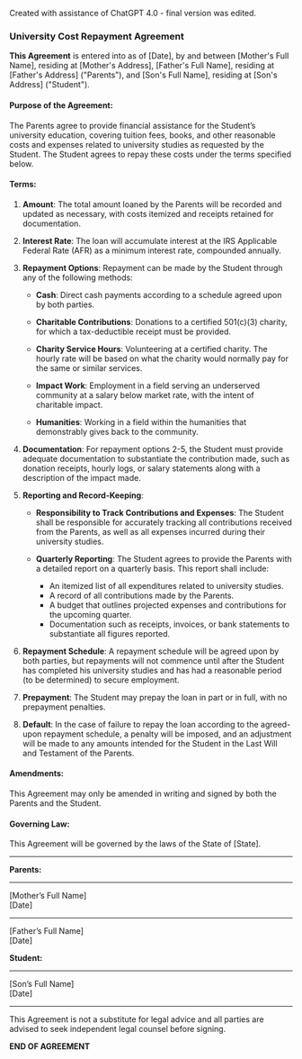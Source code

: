 Created with assistance of ChatGPT 4.0 - final version was edited.

### University Cost Repayment Agreement

**This Agreement** is entered into as of [Date], by and between [Mother's Full Name], residing at [Mother's Address], [Father's Full Name], residing at [Father's Address] ("Parents"), and [Son's Full Name], residing at [Son's Address] ("Student").

#### Purpose of the Agreement:

The Parents agree to provide financial assistance for the Student’s university education, covering tuition fees, books, and other reasonable costs and expenses related to university studies as requested by the Student. The Student agrees to repay these costs under the terms specified below.

#### Terms:

1. **Amount**: The total amount loaned by the Parents will be recorded and updated as necessary, with costs itemized and receipts retained for documentation.

2. **Interest Rate**: The loan will accumulate interest at the IRS Applicable Federal Rate (AFR) as a minimum interest rate, compounded annually.

3. **Repayment Options**: Repayment can be made by the Student through any of the following methods:

    - **Cash**: Direct cash payments according to a schedule agreed upon by both parties.

    - **Charitable Contributions**: Donations to a certified 501(c)(3) charity, for which a tax-deductible receipt must be provided.

    - **Charity Service Hours**: Volunteering at a certified charity. The hourly rate will be based on what the charity would normally pay for the same or similar services.

    - **Impact Work**: Employment in a field serving an underserved community at a salary below market rate, with the intent of charitable impact.

    - **Humanities**: Working in a field within the humanities that demonstrably gives back to the community.

4. **Documentation**: For repayment options 2-5, the Student must provide adequate documentation to substantiate the contribution made, such as donation receipts, hourly logs, or salary statements along with a description of the impact made.

5. **Reporting and Record-Keeping**: 

    - **Responsibility to Track Contributions and Expenses**: The Student shall be responsible for accurately tracking all contributions received from the Parents, as well as all expenses incurred during their university studies.

    - **Quarterly Reporting**: The Student agrees to provide the Parents with a detailed report on a quarterly basis. This report shall include:
        - An itemized list of all expenditures related to university studies.
        - A record of all contributions made by the Parents.
        - A budget that outlines projected expenses and contributions for the upcoming quarter.
        - Documentation such as receipts, invoices, or bank statements to substantiate all figures reported.

6. **Repayment Schedule**: A repayment schedule will be agreed upon by both parties, but repayments will not commence until after the Student has completed his university studies and has had a reasonable period (to be determined) to secure employment.

7. **Prepayment**: The Student may prepay the loan in part or in full, with no prepayment penalties.

8. **Default**: In the case of failure to repay the loan according to the agreed-upon repayment schedule, a penalty will be imposed, and an adjustment will be made to any amounts intended for the Student in the Last Will and Testament of the Parents.

#### Amendments:

This Agreement may only be amended in writing and signed by both the Parents and the Student.

#### Governing Law:

This Agreement will be governed by the laws of the State of [State].

---

**Parents:**

______________________     
[Mother’s Full Name]    
[Date]

______________________    
[Father’s Full Name]    
[Date]

**Student:**

______________________    
[Son’s Full Name]    
[Date]

---

This Agreement is not a substitute for legal advice and all parties are advised to seek independent legal counsel before signing.

**END OF AGREEMENT**

